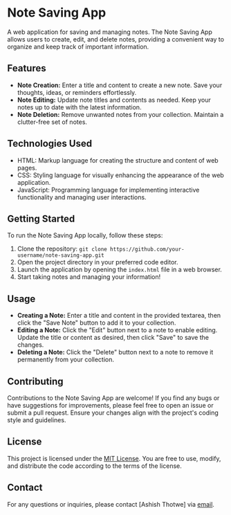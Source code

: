 # Note Saving App

A web application for saving and managing notes. The Note Saving App allows users to create, edit, and delete notes, providing a convenient way to organize and keep track of important information.

## Features

- **Note Creation:** Enter a title and content to create a new note. Save your thoughts, ideas, or reminders effortlessly.
- **Note Editing:** Update note titles and contents as needed. Keep your notes up to date with the latest information.
- **Note Deletion:** Remove unwanted notes from your collection. Maintain a clutter-free set of notes.

## Technologies Used

- HTML: Markup language for creating the structure and content of web pages.
- CSS: Styling language for visually enhancing the appearance of the web application.
- JavaScript: Programming language for implementing interactive functionality and managing user interactions.

## Getting Started

To run the Note Saving App locally, follow these steps:

1. Clone the repository: `git clone https://github.com/your-username/note-saving-app.git`
2. Open the project directory in your preferred code editor.
3. Launch the application by opening the `index.html` file in a web browser.
4. Start taking notes and managing your information!

## Usage

- **Creating a Note:** Enter a title and content in the provided textarea, then click the "Save Note" button to add it to your collection.
- **Editing a Note:** Click the "Edit" button next to a note to enable editing. Update the title or content as desired, then click "Save" to save the changes.
- **Deleting a Note:** Click the "Delete" button next to a note to remove it permanently from your collection.


## Contributing

Contributions to the Note Saving App are welcome! If you find any bugs or have suggestions for improvements, please feel free to open an issue or submit a pull request. Ensure your changes align with the project's coding style and guidelines.

## License

This project is licensed under the [MIT License](LICENSE.txt). You are free to use, modify, and distribute the code according to the terms of the license.

## Contact

For any questions or inquiries, please contact [Ashish Thotwe] via [email](mailto:ashishthotwe20@example.com).

